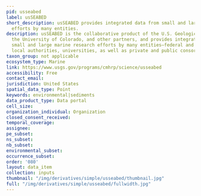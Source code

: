 ```yaml
---
pid: usseabed
label: usSEABED
short_description: usSEABED provides integrated data from small and large marine research
  efforts by many entities.
description: usSEABED is the collaborative product of the U.S. Geological Survey,
  the University of Colorado, and other partners, and provides integrated data from
  small and large marine research efforts by many entities—federal and state agencies,
  local authorities, universities, as well as private and public consortiums.
taxon_group: not applicable
ecosystem_type: Marine
link: https://www.usgs.gov/programs/cmhrp/science/usseabed
accessibility: Free
contact_email: 
jurisdiction: United States
spatial_data_type: Point
keywords: environmental|sediments
data_product_type: Data portal
cell_size: 
organization_individual: Organization
closed_consent_received: 
temporal_coverage: 
assignee: 
pe_subset: 
ns_subset: 
nb_subset: 
environmental_subset: 
occurrence_subset: 
order: '080'
layout: data_item
collection: inputs
thumbnail: "/img/derivatives/simple/usseabed/thumbnail.jpg"
full: "/img/derivatives/simple/usseabed/fullwidth.jpg"
---
```

